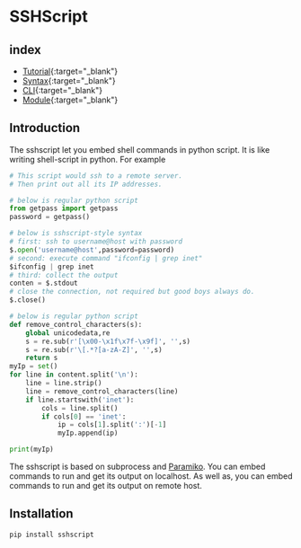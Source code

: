 # SSHScript

## index

- [Tutorial](https://iapyeh.github.io/sshscript/tutorial){:target="_blank"}
- [Syntax](https://iapyeh.github.io/sshscript/syntax){:target="_blank"}
- [CLI](https://iapyeh.github.io/sshscript/cli){:target="_blank"}
- [Module](https://iapyeh.github.io/sshscript/module){:target="_blank"}

## Introduction

The sshscript let you embed shell commands in python script. It is like writing shell-script in python. For example

```python
# This script would ssh to a remote server.
# Then print out all its IP addresses.

# below is regular python script
from getpass import getpass
password = getpass()

# below is sshscript-style syntax
# first: ssh to username@host with password
$.open('username@host',password=password)
# second: execute command "ifconfig | grep inet"
$ifconfig | grep inet
# third: collect the output
conten = $.stdout
# close the connection, not required but good boys always do.
$.close()

# below is regular python script
def remove_control_characters(s):
    global unicodedata,re
    s = re.sub(r'[\x00-\x1f\x7f-\x9f]', '',s)
    s = re.sub(r'\[.*?[a-zA-Z]', '',s)
    return s
myIp = set()
for line in content.split('\n'):
    line = line.strip()
    line = remove_control_characters(line)
    if line.startswith('inet'):
        cols = line.split()
        if cols[0] == 'inet':
            ip = cols[1].split(':')[-1]
            myIp.append(ip)

print(myIp)
```

The sshscript is based on subprocess and [Paramiko](https://www.paramiko.org/). You can embed commands to run and get its output on localhost. As well as, you can embed commands to run and get its output on remote host.

## Installation

```python
pip install sshscript
```
